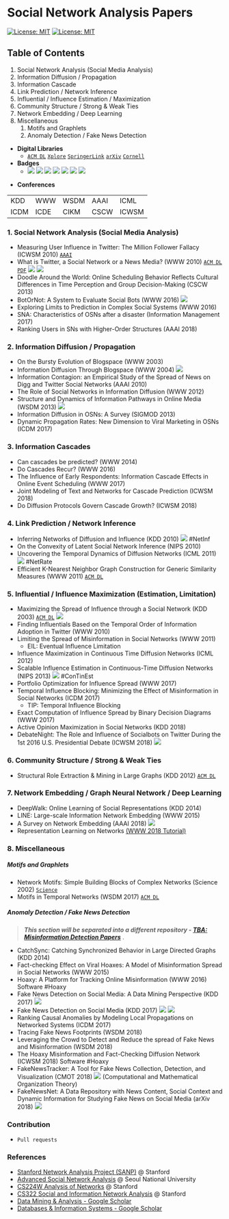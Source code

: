 # Social Network Analysis Papers

[![License: MIT](https://img.shields.io/badge/License-MIT-yellow.svg)](https://github.com/jihochoi) [![License: MIT](https://img.shields.io/badge/SNU-SCONE-red.svg)](https://github.com/jihochoi)
<!-- [![License: MIT](https://img.shields.io/badge/Contribution-Welcomed-blue.svg)](https://github.com/jihochoi) -->

## Table of Contents
1. Social Network Analysis (Social Media Analysis)
2. Information Diffusion / Propagation
3. Information Cascade
4. Link Prediction / Network Inference
5. Influential / Influence Estimation / Maximization
6. Community Structure / Strong & Weak Ties
7. Network Embedding / Deep Learning
8. Miscellaneous
    1. Motifs and Graphlets
    2. Anomaly Detection / Fake News Detection

<!-- 6. Anomaly Detection / Fake News Detection -->


<!--
Small World Phenomenon & Random Graph
Signed Network
Link Analysis & Web Search
Clustering / Community Detection
Info. Diffusion & Cascading
Influence Maximization
Power Law & Preferential Attachment  
Link Prediction
 -->

<!--
![](./assets/pub_ranking_info_sys.png)
![](./assets/pub_ranking_data_mining.png)
-->


- **Digital Libraries**
    - [```ACM DL```]() [```Xplore```]() [```SpringerLink```]() [```arXiv```]() [```Cornell```]()
- **Badges**
    - [![](https://img.shields.io/badge/%20-Classic-red.svg)](https://github.com/jihochoi) [![](https://img.shields.io/badge/%20-Dataset-blue.svg)](https://github.com/jihochoi) [![](https://img.shields.io/badge/%20-Code-yellow.svg)](https://github.com/jihochoi) [![](https://img.shields.io/badge/%20-Algorithm-purple.svg)](https://github.com/jihochoi) [![](https://img.shields.io/badge/%20-Software-purple.svg)](https://github.com/jihochoi) [![](https://img.shields.io/badge/%20-Link-green.svg)](https://github.com/jihochoi) [![](https://img.shields.io/badge/%20-Survey-red.svg)](https://github.com/jihochoi)

<!-- [![](https://img.shields.io/badge/%20-ACM DL-green.svg)](https://github.com/jihochoi)
[![](https://img.shields.io/badge/%20-Xplore-green.svg)](https://github.com/jihochoi)
[![](https://img.shields.io/badge/WWW-2018-green.svg)](https://github.com/jihochoi) -->

- **Conferences**

|      |      |      |      |       |
| ---- | ---- | ---- | ---- |-------|
| KDD  | WWW  | WSDM | AAAI | ICML  |
| ICDM | ICDE | CIKM | CSCW | ICWSM |


### 1. Social Network Analysis (Social Media Analysis)
- Measuring User Influence in Twitter: The Million Follower Fallacy (ICWSM 2010) [```AAAI```](https://www.aaai.org/ocs/index.php/ICWSM/ICWSM10/index)
- What is Twitter, a Social Network or a News Media? (WWW 2010) [```ACM DL```](https://dl.acm.org/citation.cfm?id=1772751) [```PDF```](https://an.kaist.ac.kr/~haewoon/papers/2010-www-twitter.pdf) [![](https://img.shields.io/badge/%20-Classic-red.svg)](https://github.com/jihochoi) [![](https://img.shields.io/badge/%20-Dataset-blue.svg)](https://github.com/jihochoi)
- Doodle Around the World: Online Scheduling Behavior Reflects Cultural Differences in Time Perception and Group Decision-Making (CSCW 2013)
- BotOrNot: A System to Evaluate Social Bots (WWW 2016) [![](https://img.shields.io/badge/%20-Software-purple.svg)](https://github.com/jihochoi)
- Exploring Limits to Prediction in Complex Social Systems (WWW 2016)
- SNA: Characteristics of OSNs after a disaster (Information Management 2017)
- Ranking Users in SNs with Higher-Order Structures (AAAI 2018)


### 2. Information Diffusion / Propagation
- On the Bursty Evolution of Blogspace (WWW 2003)
- Information Diffusion Through Blogspace (WWW 2004) [![](https://img.shields.io/badge/%20-Classic-red.svg)](https://github.com/jihochoi)
- Information Contagion: an Empirical Study of the Spread of News on Digg and Twitter Social Networks (AAAI 2010)
- The Role of Social Networks in Information Diffusion (WWW 2012)
- Structure and Dynamics of Information Pathways in Online Media (WSDM 2013) [![](https://img.shields.io/badge/%20-Algorithm-purple.svg)](https://github.com/jihochoi)
- Information Diffusion in OSNs: A Survey (SIGMOD 2013)
- Dynamic Propagation Rates: New Dimension to Viral Marketing in OSNs (ICDM 2017)


### 3. Information Cascades
- Can cascades be predicted? (WWW 2014)
- Do Cascades Recur? (WWW 2016)
- The Influence of Early Respondents: Information Cascade Effects in Online Event Scheduling (WWW 2017)
- Joint Modeling of Text and Networks for Cascade Prediction (ICWSM 2018)
- Do Diffusion Protocols Govern Cascade Growth? (ICWSM 2018)


### 4. Link Prediction / Network Inference
- Inferring Networks of Diffusion and Influence (KDD 2010) [![](https://img.shields.io/badge/%20-Algorithm-purple.svg)](https://github.com/jihochoi) #NetInf
- On the Convexity of Latent Social Network Inference (NIPS 2010)
- Uncovering the Temporal Dynamics of Diffusion Networks (ICML 2011) [![](https://img.shields.io/badge/%20-Algorithm-purple.svg)](https://github.com/jihochoi) #NetRate
- Efficient K-Nearest Neighbor Graph Construction for Generic Similarity Measures (WWW 2011) [```ACM DL```](https://dl.acm.org/citation.cfm?id=1963487)


### 5. Influential / Influence Maximization (Estimation, Limitation)
- Maximizing the Spread of Influence through a Social Network (KDD 2003) [```ACM DL```](https://dl.acm.org/citation.cfm?id=956769) [![](https://img.shields.io/badge/%20-Classic-red.svg)](https://github.com/jihochoi)
- Finding Influentials Based on the Temporal Order of Information Adoption in Twitter (WWW 2010)
- Limiting the Spread of Misinformation in Social Networks (WWW 2011)
    - EIL: Eventual Influence Limitation
- Influence Maximization in Continuous Time Diffusion Networks (ICML 2012)
- Scalable Influence Estimation in Continuous-Time Diffusion Networks (NIPS 2013) [![](https://img.shields.io/badge/%20-Algorithm-purple.svg)](https://github.com/jihochoi) #ConTinEst
- Portfolio Optimization for Influence Spread (WWW 2017)
- Temporal Influence Blocking: Minimizing the Effect of Misinformation in Social Networks (ICDM 2017)
    - TIP: Temporal Influence Blocking
- Exact Computation of Influence Spread by Binary Decision Diagrams (WWW 2017)
- Active Opinion Maximization in Social Networks (KDD 2018)
- DebateNight: The Role and Influence of Socialbots on Twitter During the 1st 2016 U.S. Presidential Debate (ICWSM 2018) [![](https://img.shields.io/badge/DebateNight-Dataset-blue.svg)](https://github.com/jihochoi)


### 6. Community Structure / Strong & Weak Ties
- Structural Role Extraction & Mining in Large Graphs (KDD 2012) [```ACM DL```](https://dl.acm.org/citation.cfm?id=2339723)


### 7. Network Embedding / Graph Neural Network / Deep Learning
- DeepWalk: Online Learning of Social Representations (KDD 2014)
- LINE: Large-scale Information Network Embedding (WWW 2015)
- A Survey on Network Embedding (AAAI 2018) [![](https://img.shields.io/badge/%20-Survey-red.svg)](https://github.com/jihochoi)
- Representation Learning on Networks [(WWW 2018 Tutorial)](http://snap.stanford.edu/proj/embeddings-www/)


### 8. Miscellaneous

##### Motifs and Graphlets
- Network Motifs: Simple Building Blocks of Complex Networks (Science 2002) [```Science```](http://science.sciencemag.org/content/298/5594/824)
- Motifs in Temporal Networks (WSDM 2017) [```ACM DL```](https://dl.acm.org/citation.cfm?id=3018731)

##### Anomaly Detection / Fake News Detection

> ***This section will be separated into a different repository - [TBA: Misinformation Detection Papers](https://github.com/jihochoi)***
> .

- CatchSync: Catching Synchronized Behavior in Large Directed Graphs (KDD 2014)
- Fact-checking Effect on Viral Hoaxes: A Model of Misinformation Spread in Social Networks (WWW 2015)
- Hoaxy: A Platform for Tracking Online Misinformation (WWW 2016) Software #Hoaxy
- Fake News Detection on Social Media: A Data Mining Perspective (KDD 2017) [![](https://img.shields.io/badge/FakeNewsNet-Dataset-blue.svg)](https://github.com/jihochoi)
- Fake News Detection on Social Media (KDD 2017) [![](https://img.shields.io/badge/%20-Survey-red.svg)](https://github.com/jihochoi) [![](https://img.shields.io/badge/%20-Dataset-blue.svg)](https://github.com/jihochoi)
- Ranking Causal Anomalies by Modeling Local Propagations on Networked Systems (ICDM 2017)
- Tracing Fake News Footprints (WSDM 2018)
- Leveraging the Crowd to Detect and Reduce the spread of Fake News and Misinformation (WSDM 2018)
- The Hoaxy Misinformation and Fact-Checking Diffusion Network (ICWSM 2018) Software #Hoaxy
- FakeNewsTracker: A Tool for Fake News Collection, Detection, and Visualization (CMOT 2018) [![](https://img.shields.io/badge/FakeNewsNet-Dataset-blue.svg)](https://github.com/jihochoi)
(Computational and Mathematical Organization Theory)
- FakeNewsNet: A Data Repository with News Content, Social Context and Dynamic Information for Studying Fake News on Social Media (arXiv 2018) [![](https://img.shields.io/badge/FakeNewsNet-Dataset-blue.svg)](https://github.com/jihochoi)



### Contribution
- `Pull requests`

### References
- [Stanford Network Analysis Project (SANP)](http://snap.stanford.edu/) @ Stanford
- [Advanced Social Network Analysis](http://incpaper.snu.ac.kr/index.php/Sna2018spring) @ Seoul National University
- [CS224W Analysis of Networks](http://web.stanford.edu/class/cs224w/) @ Stanford
- [CS322 Social and Information Network Analysis](http://snap.stanford.edu/na09/) @ Stanford
- [Data Mining & Analysis - Google Scholar](https://scholar.google.es/citations?view_op=top_venues&hl=en&vq=eng_datamininganalysis)
- [Databases & Information Systems - Google Scholar](https://scholar.google.es/citations?view_op=top_venues&hl=en&vq=eng_databasesinformationsystems)
